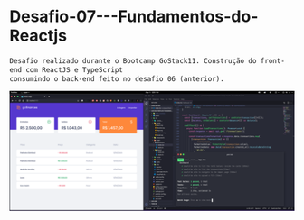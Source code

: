 # Desafio-07---Fundamentos-do-Reactjs


    Desafio realizado durante o Bootcamp GoStack11. Construção do front-end com ReactJS e TypeScript 
    consumindo o back-end feito no desafio 06 (anterior).






<img src="/prev/prev.png">
</br>



